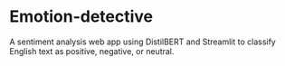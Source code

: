 # Emotion-detective
A sentiment analysis web app using DistilBERT and Streamlit to classify English text as positive, negative, or neutral.
